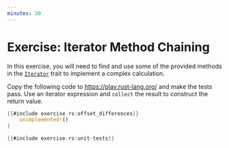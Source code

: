 ```yaml
---
minutes: 30
---
```


# Exercise: Iterator Method Chaining

In this exercise, you will need to find and use some of the provided methods in
the [`Iterator`][1] trait to implement a complex calculation.

Copy the following code to <https://play.rust-lang.org/> and make the tests
pass. Use an iterator expression and `collect` the result to construct the
return value.

```rust
{{#include exercise.rs:offset_differences}}
    unimplemented!()
}

{{#include exercise.rs:unit-tests}}
```

[1]: https://doc.rust-lang.org/std/iter/trait.Iterator.html

